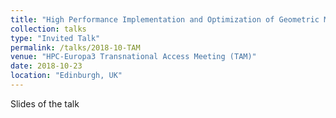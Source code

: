 ```yaml
---
title: "High Performance Implementation and Optimization of Geometric Multigrid Operations in Lift"
collection: talks
type: "Invited Talk"
permalink: /talks/2018-10-TAM
venue: "HPC-Europa3 Transnational Access Meeting (TAM)"
date: 2018-10-23
location: "Edinburgh, UK"
---
```


<a href="http://www.lift-project.org/presentations/2018/TAM-2018.pdf" style="margin-right:1em; text-decoration: none;"><span class="fa-stack fa-1x"><i class="fa fa-file fa-2x"></i></span> Slides of the talk</a>
